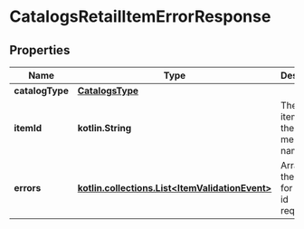 
# CatalogsRetailItemErrorResponse

## Properties
| Name | Type | Description | Notes |
| ------------ | ------------- | ------------- | ------------- |
| **catalogType** | [**CatalogsType**](CatalogsType.md) |  |  |
| **itemId** | **kotlin.String** | The catalog item id in the merchant namespace |  [optional] |
| **errors** | [**kotlin.collections.List&lt;ItemValidationEvent&gt;**](ItemValidationEvent.md) | Array with the errors for the item id requested |  [optional] |



